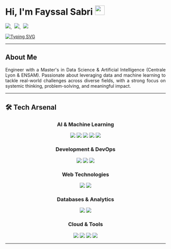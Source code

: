 <!-- ///////// NAME AND SOCIAL BADGES ///////// -->
<h1 align="justify">
  Hi, I'm Fayssal Sabri
  <img src="https://media.giphy.com/media/hvRJCLFzcasrR4ia7z/giphy.gif" width="30px">
</h1>
<p align="justify">
  <a href="https://www.linkedin.com/in/fayssalsabri" target="_blank">
    <img src="https://img.shields.io/badge/LinkedIn-0077B5?style=for-the-badge&logo=linkedin&logoColor=white" />
  </a>&nbsp;
  <a href="mailto:fayssal.sabri@protonmail.com">
    <img src="https://img.shields.io/badge/Gmail-D14836?style=for-the-badge&logo=gmail&logoColor=white" />
  </a>&nbsp;
  <a href="https://fayssal-portfolio.vercel.app/" target="_blank">
    <img src="https://img.shields.io/badge/Portfolio-000000?style=for-the-badge&logo=About.me&logoColor=white" />
  </a>
</p>

<!-- ///////// ANIMATED BIO TEXT ///////// -->
<p align="justify">
  <a href="https://git.io/typing-svg" target="_blank" rel="noopener">
    <img src="https://readme-typing-svg.herokuapp.com?color=%2336BCF7&lines=Engineer+%7C+Data+Science+%26+AI;Problem+Solver+%7C+Innovator;Turning+Data+into+Impact" alt="Typing SVG" />
  </a>
</p>

---

<!-- ///////// ABOUT ME ///////// -->
<h2 align="justify">About Me </h2>
<p align="justify">
Engineer with a Master's in Data Science & Artificial Intelligence (Centrale Lyon & ENSAM). Passionate about leveraging data and machine learning to tackle real-world challenges across diverse fields, with a strong focus on systemic thinking, problem-solving, and meaningful impact.
</p>

---

## 🛠️ **Tech Arsenal**

<div align="center">

###  **AI & Machine Learning**
<p>
  <img src="https://skillicons.dev/icons?i=python,pytorch,tensorflow" />
  <img src="https://img.shields.io/badge/Scikit--Learn-F7931E?style=for-the-badge&logo=scikit-learn&logoColor=white"/>
  <img src="https://img.shields.io/badge/Keras-D00000?style=for-the-badge&logo=Keras&logoColor=white"/>
  <img src="https://img.shields.io/badge/🤗_Hugging_Face-FFD21E?style=for-the-badge&logoColor=black"/>
  <img src="https://img.shields.io/badge/OpenAI-412991?style=for-the-badge&logo=openai&logoColor=white"/>
</p>

### **Development & DevOps**
<p>
  <img src="https://skillicons.dev/icons?i=git,github,gitlab,docker,java,cs" />
  <img src="https://img.shields.io/badge/FastAPI-009688?style=for-the-badge&logo=FastAPI&logoColor=white"/>
  <img src="https://img.shields.io/badge/Flask-000000?style=for-the-badge&logo=flask&logoColor=white"/>
</p>

### **Web Technologies**
<p>
  <img src="https://skillicons.dev/icons?i=js,ts,react,html,css" />
  <img src="https://img.shields.io/badge/Node.js-43853D?style=for-the-badge&logo=node.js&logoColor=white"/>
</p>

### **Databases & Analytics**
<p>
  <img src="https://skillicons.dev/icons?i=postgres,mysql,sqlite" />
  <img src="https://img.shields.io/badge/Elasticsearch-005571?style=for-the-badge&logo=elasticsearch&logoColor=white"/>
</p>

### **Cloud & Tools**
<p>
  <img src="https://skillicons.dev/icons?i=aws,azure,gcp" />
  <img src="https://img.shields.io/badge/Jupyter-F37626?style=for-the-badge&logo=jupyter&logoColor=white"/>
  <img src="https://img.shields.io/badge/Anaconda-44A833?style=for-the-badge&logo=anaconda&logoColor=white"/>
  <img src="https://img.shields.io/badge/MLflow-0194E2?style=for-the-badge&logo=mlflow&logoColor=white"/>
</p>

</div>

---
